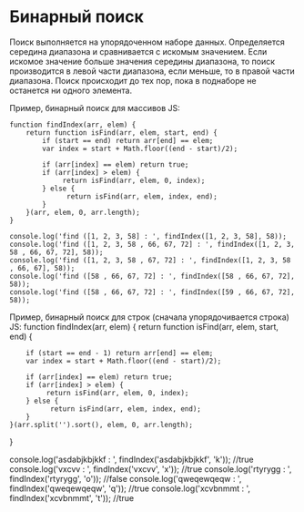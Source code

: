 # Бинарный поиск

Поиск выполняется на упорядоченном наборе данных. Определяется середина диапазона и сравнивается с искомым значением. 
Если искомое значение больше значения середины диапазона, то поиск производится в левой части диапазона, если меньше, 
то в правой части диапазона. Поиск происходит до тех пор, пока в поднаборе не останется ни одного элемента.

Пример, бинарный поиск для массивов JS:

	function findIndex(arr, elem) {
		return function isFind(arr, elem, start, end) {	
			if (start == end) return arr[end] == elem;
			var index = start + Math.floor((end - start)/2);
			
	 		if (arr[index] == elem) return true;
			if (arr[index] > elem) {
	       		 return isFind(arr, elem, 0, index);
	        } else {
	              return isFind(arr, elem, index, end); 
	        }
		}(arr, elem, 0, arr.length);
	} 

	console.log('find ([1, 2, 3, 58] : ', findIndex([1, 2, 3, 58], 58));
	console.log('find ([1, 2, 3, 58 , 66, 67, 72] : ', findIndex([1, 2, 3, 58 , 66, 67, 72], 58));
	console.log('find ([1, 2, 3, 58 , 67, 72] : ', findIndex([1, 2, 3, 58 , 66, 67], 58));
	console.log('find ([58 , 66, 67, 72] : ', findIndex([58 , 66, 67, 72], 58));
	console.log('find ([58 , 66, 67, 72] : ', findIndex([59 , 66, 67, 72], 58));

Пример, бинарный поиск для строк (сначала упорядочивается строка) JS:
		function findIndex(arr, elem) {
		return function isFind(arr, elem, start, end) {	

		if (start == end - 1) return arr[end] == elem;
		var index = start + Math.floor((end - start)/2);
		
 		if (arr[index] == elem) return true;
		if (arr[index] > elem) {
       		 return isFind(arr, elem, 0, index);
        } else {
              return isFind(arr, elem, index, end); 
        }
	}(arr.split('').sort(), elem, 0, arr.length);
} 

console.log('asdabjkbjkkf : ', findIndex('asdabjkbjkkf', 'k')); //true
console.log('vxcvv : ', findIndex('vxcvv', 'x')); //true
console.log('rtyrygg : ', findIndex('rtyrygg', 'o')); //false
console.log('qweqewqeqw : ', findIndex('qweqewqeqw', 'q')); //true
console.log('xcvbnmmt : ', findIndex('xcvbnmmt', 't')); //true

